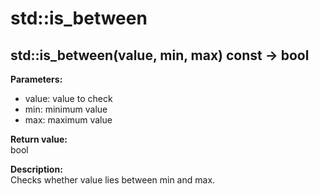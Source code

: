 # std::is_between

## std::is_between(value, min, max) const -> bool

**Parameters:**
- value: value to check
- min: minimum value
- max: maximum value

**Return value:**  
bool

**Description:**  
Checks whether value lies between min and max. 